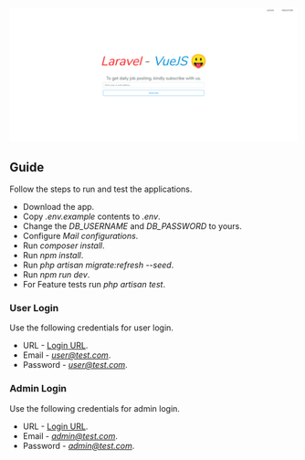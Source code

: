 <p align="center"><img src="https://github.com/dev-techguy/rss-laravel-vue-js/blob/master/public/img/faker.png"></p>


## Guide

Follow the steps to run and test the applications.

- Download the app.
- Copy *.env.example* contents to *.env*.
- Change the *DB_USERNAME* and *DB_PASSWORD* to yours.
- Configure *Mail configurations*.
- Run *composer install*.
- Run *npm install*.
- Run *php artisan migrate:refresh --seed*.
- Run *npm run dev*.
- For Feature tests run *php artisan test*.

### User Login
Use the following credentials for user login.

- URL - [Login URL](http://127.0.0.1:8000/login).
- Email - *user@test.com*.
- Password - *user@test.com*.

### Admin Login
Use the following credentials for admin login.

- URL - [Login URL](http://127.0.0.1:8000/admin).
- Email - *admin@test.com*.
- Password - *admin@test.com*.
